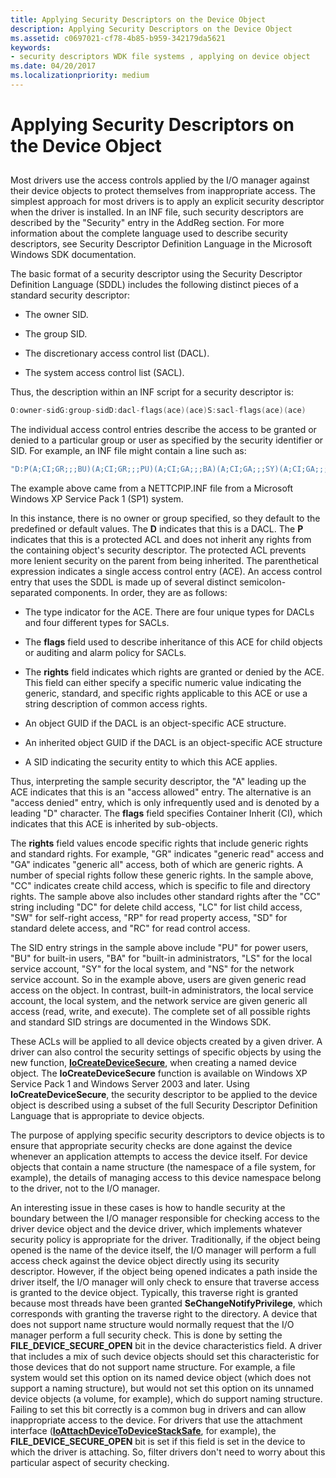 ```yaml
---
title: Applying Security Descriptors on the Device Object
description: Applying Security Descriptors on the Device Object
ms.assetid: c0697021-cf78-4b85-b959-342179da5621
keywords:
- security descriptors WDK file systems , applying on device object
ms.date: 04/20/2017
ms.localizationpriority: medium
---
```


# Applying Security Descriptors on the Device Object


## <span id="ddk_applying_security_descriptors_on_the_device_object_if"></span><span id="DDK_APPLYING_SECURITY_DESCRIPTORS_ON_THE_DEVICE_OBJECT_IF"></span>


Most drivers use the access controls applied by the I/O manager against their device objects to protect themselves from inappropriate access. The simplest approach for most drivers is to apply an explicit security descriptor when the driver is installed. In an INF file, such security descriptors are described by the "Security" entry in the AddReg section. For more information about the complete language used to describe security descriptors, see Security Descriptor Definition Language in the Microsoft Windows SDK documentation.

The basic format of a security descriptor using the Security Descriptor Definition Language (SDDL) includes the following distinct pieces of a standard security descriptor:

-   The owner SID.

-   The group SID.

-   The discretionary access control list (DACL).

-   The system access control list (SACL).

Thus, the description within an INF script for a security descriptor is:

```cpp
O:owner-sidG:group-sidD:dacl-flags(ace)(ace)S:sacl-flags(ace)(ace)
```

The individual access control entries describe the access to be granted or denied to a particular group or user as specified by the security identifier or SID. For example, an INF file might contain a line such as:

```cpp
"D:P(A;CI;GR;;;BU)(A;CI;GR;;;PU)(A;CI;GA;;;BA)(A;CI;GA;;;SY)(A;CI;GA;;;NS)(A;CI;GA;;;LS)(A;CI;CCDCLCSWRPSDRC;;;S-1-5-32-556)"
```

The example above came from a NETTCPIP.INF file from a Microsoft Windows XP Service Pack 1 (SP1) system.

In this instance, there is no owner or group specified, so they default to the predefined or default values. The **D** indicates that this is a DACL. The **P** indicates that this is a protected ACL and does not inherit any rights from the containing object's security descriptor. The protected ACL prevents more lenient security on the parent from being inherited. The parenthetical expression indicates a single access control entry (ACE). An access control entry that uses the SDDL is made up of several distinct semicolon-separated components. In order, they are as follows:

-   The type indicator for the ACE. There are four unique types for DACLs and four different types for SACLs.

-   The **flags** field used to describe inheritance of this ACE for child objects or auditing and alarm policy for SACLs.

-   The **rights** field indicates which rights are granted or denied by the ACE. This field can either specify a specific numeric value indicating the generic, standard, and specific rights applicable to this ACE or use a string description of common access rights.

-   An object GUID if the DACL is an object-specific ACE structure.

-   An inherited object GUID if the DACL is an object-specific ACE structure

-   A SID indicating the security entity to which this ACE applies.

Thus, interpreting the sample security descriptor, the "A" leading up the ACE indicates that this is an "access allowed" entry. The alternative is an "access denied" entry, which is only infrequently used and is denoted by a leading "D" character. The **flags** field specifies Container Inherit (CI), which indicates that this ACE is inherited by sub-objects.

The **rights** field values encode specific rights that include generic rights and standard rights. For example, "GR" indicates "generic read" access and "GA" indicates "generic all" access, both of which are generic rights. A number of special rights follow these generic rights. In the sample above, "CC" indicates create child access, which is specific to file and directory rights. The sample above also includes other standard rights after the "CC" string including "DC" for delete child access, "LC" for list child access, "SW" for self-right access, "RP" for read property access, "SD" for standard delete access, and "RC" for read control access.

The SID entry strings in the sample above include "PU" for power users, "BU" for built-in users, "BA" for "built-in administrators, "LS" for the local service account, "SY" for the local system, and "NS" for the network service account. So in the example above, users are given generic read access on the object. In contrast, built-in administrators, the local service account, the local system, and the network service are given generic all access (read, write, and execute). The complete set of all possible rights and standard SID strings are documented in the Windows SDK.

These ACLs will be applied to all device objects created by a given driver. A driver can also control the security settings of specific objects by using the new function, [**IoCreateDeviceSecure**](https://docs.microsoft.com/windows-hardware/drivers/ddi/wdmsec/nf-wdmsec-wdmlibiocreatedevicesecure), when creating a named device object. The **IoCreateDeviceSecure** function is available on Windows XP Service Pack 1 and Windows Server 2003 and later. Using **IoCreateDeviceSecure**, the security descriptor to be applied to the device object is described using a subset of the full Security Descriptor Definition Language that is appropriate to device objects.

The purpose of applying specific security descriptors to device objects is to ensure that appropriate security checks are done against the device whenever an application attempts to access the device itself. For device objects that contain a name structure (the namespace of a file system, for example), the details of managing access to this device namespace belong to the driver, not to the I/O manager.

An interesting issue in these cases is how to handle security at the boundary between the I/O manager responsible for checking access to the driver device object and the device driver, which implements whatever security policy is appropriate for the driver. Traditionally, if the object being opened is the name of the device itself, the I/O manager will perform a full access check against the device object directly using its security descriptor. However, if the object being opened indicates a path inside the driver itself, the I/O manager will only check to ensure that traverse access is granted to the device object. Typically, this traverse right is granted because most threads have been granted **SeChangeNotifyPrivilege**, which corresponds with granting the traverse right to the directory. A device that does not support name structure would normally request that the I/O manager perform a full security check. This is done by setting the **FILE\_DEVICE\_SECURE\_OPEN** bit in the device characteristics field. A driver that includes a mix of such device objects should set this characteristic for those devices that do not support name structure. For example, a file system would set this option on its named device object (which does not support a naming structure), but would not set this option on its unnamed device objects (a volume, for example), which do support naming structure. Failing to set this bit correctly is a common bug in drivers and can allow inappropriate access to the device. For drivers that use the attachment interface ([**IoAttachDeviceToDeviceStackSafe**](https://docs.microsoft.com/windows-hardware/drivers/ddi/ntddk/nf-ntddk-ioattachdevicetodevicestacksafe), for example), the **FILE\_DEVICE\_SECURE\_OPEN** bit is set if this field is set in the device to which the driver is attaching. So, filter drivers don't need to worry about this particular aspect of security checking.

 

 




